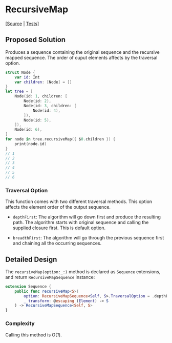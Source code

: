 # RecursiveMap

[[Source](https://github.com/apple/swift-algorithms/blob/main/Sources/Algorithms/RecursiveMap.swift) |
 [Tests](https://github.com/apple/swift-algorithms/blob/main/Tests/SwiftAlgorithmsTests/RecursiveMapTests.swift)]

## Proposed Solution

Produces a sequence containing the original sequence and the recursive mapped sequence. The order of ouput elements affects by the traversal option.

```swift
struct Node {
    var id: Int
    var children: [Node] = []
}
let tree = [
    Node(id: 1, children: [
        Node(id: 2),
        Node(id: 3, children: [
            Node(id: 4),
        ]),
        Node(id: 5),
    ]),
    Node(id: 6),
]
for node in tree.recursiveMap({ $0.children }) {
    print(node.id)
}
// 1
// 2
// 3
// 4
// 5
// 6
```

### Traversal Option

This function comes with two different traversal methods. This option affects the element order of the output sequence.

- `depthFirst`: The algorithm will go down first and produce the resulting path. The algorithm starts with original 
  sequence and calling the supplied closure first. This is default option.

- `breadthFirst`: The algorithm will go through the previous sequence first and chaining all the occurring sequences.

## Detailed Design

The `recursiveMap(option:_:)` method is declared as `Sequence` extensions, and return `RecursiveMapSequence` instance:

```swift
extension Sequence {
    public func recursiveMap<S>(
        option: RecursiveMapSequence<Self, S>.TraversalOption = .depthFirst,
        _ transform: @escaping (Element) -> S
    ) -> RecursiveMapSequence<Self, S>
}
```

### Complexity

Calling this method is O(_1_).
